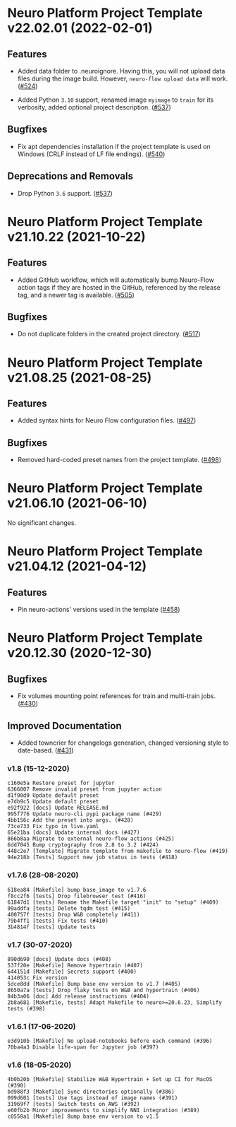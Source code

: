 [comment]: # (Please do not modify this file)
[comment]: # (Put your comments to changelog.d and it will be moved to changelog in next release)
[comment]: # (Clear the text on make release for canceling the release)

[comment]: # (towncrier release notes start)

Neuro Platform Project Template v22.02.01 (2022-02-01)
======================================================


Features
--------


- Added data folder to .neuroignore. Having this, you will not upload data files during the image build. However, `neuro-flow upload data` will work. ([#524](https://github.com/neuro-inc/cookiecutter-neuro-project/issues/524))

- Added Python `3.10` support, renamed image `myimage` to `train` for its verbosity, added optional project description. ([#537](https://github.com/neuro-inc/cookiecutter-neuro-project/issues/537))


Bugfixes
--------


- Fix apt dependencies installation if the project template is used on Windows (CRLF instead of LF file endings). ([#540](https://github.com/neuro-inc/cookiecutter-neuro-project/issues/540))


Deprecations and Removals
-------------------------


- Drop Python `3.6` support. ([#537](https://github.com/neuro-inc/cookiecutter-neuro-project/issues/537))


Neuro Platform Project Template v21.10.22 (2021-10-22)
======================================================


Features
--------


- Added GitHub workflow, which will automatically bump Neuro-Flow action tags if they are hosted in the GitHub, referenced by the release tag, and a newer tag is available. ([#505](https://github.com/neuro-inc/cookiecutter-neuro-project/issues/505))


Bugfixes
--------


- Do not duplicate folders in the created project directory. ([#517](https://github.com/neuro-inc/cookiecutter-neuro-project/issues/517))


Neuro Platform Project Template v21.08.25 (2021-08-25)
======================================================


Features
--------


- Added syntax hints for Neuro Flow configuration files. ([#497](https://github.com/neuro-inc/cookiecutter-neuro-project/issues/497))


Bugfixes
--------


- Removed hard-coded preset names from the project template. ([#498](https://github.com/neuro-inc/cookiecutter-neuro-project/issues/498))


Neuro Platform Project Template v21.06.10 (2021-06-10)
======================================================

No significant changes.

Neuro Platform Project Template v21.04.12 (2021-04-12)
======================================================

Features
--------


- Pin neuro-actions' versions used in the template ([#458](https://github.com/neuro-inc/cookiecutter-neuro-project/issues/458))


Neuro Platform Project Template v20.12.30 (2020-12-30)
======================================================

Bugfixes
--------


- Fix volumes mounting point references for train and multi-train jobs. ([#430](https://github.com/neuro-inc/cookiecutter-neuro-project/issues/430))


Improved Documentation
----------------------


- Added towncrier for changelogs generation, changed versioning style to date-based. ([#431](https://github.com/neuro-inc/cookiecutter-neuro-project/issues/431))


### v1.8 (15-12-2020)
```
c160e5a Restore preset for jupyter
6366007 Remove invalid preset from jupyter action
d1f90d9 Update default preset
e7db9c5 Update default preset
e92f922 [docs] Update RELEASE.md
995f776 Update neuro-cli pypi package name (#429)
4bb156c Add the preset into args. (#428)
73ce733 Fix typo in live.yaml
65e21ba [docs] Update internal docs (#427)
866b8aa Migrate to external neuro-flow actions (#425)
6dd7045 Bump cryptography from 2.8 to 3.2 (#424)
448c2e7 [Template] Migrate template from makefile to neuro-flow (#419)
94e218b [Tests] Support new job status in tests (#418)
```

### v1.7.6 (28-08-2020)
```
618ea84 [Makefile] bump base_image to v1.7.6
f8cc2f6 [tests] Drop filebrowser test (#416)
61847d1 [tests] Rename the Makefile target "init" to "setup" (#409)
99addfa [tests] Delete tqdm test (#415)
400757f [tests] Drop W&B completely (#411)
79b4ff1 [tests] Fix tests (#410)
3b4814f [tests] Update tests
```

### v1.7 (30-07-2020)
```
890d690 [docs] Update docs (#408)
537f20e [Makefile] Remove hypertrain (#407)
644151d [Makefile] Secrets support (#400)
414053c Fix version
5dce8dd [Makefile] Bump base env version to v1.7 (#405)
8650a7a [tests] Drop flaky tests on W&B and hypertrain (#406)
84b3a06 [doc] Add release instructions (#404)
2b8a681 [Makefile, tests] Adapt Makefile to neuro>=20.6.23, Simplify tests (#398)
```

### v1.6.1 (17-06-2020)
```
e3d910b [Makefile] No upload-notebooks before each command (#396)
70ba4a3 Disable life-span for Jupyter job (#397)
```

### v1.6 (18-05-2020)
```
4b0b20b [Makefile] Stabilize W&B Hypertrain + Set up CI for MacOS (#390)
bd988f3 [Makefile] Sync directories optionally (#386)
099d601 [tests] Use tags instead of image names (#391)
31969f7 [tests] Switch tests on AWS (#392)
e60fb2b Minor improvements to simplify NNI integration (#389)
c0558a1 [Makefile] Bump base env version to v1.5
```
